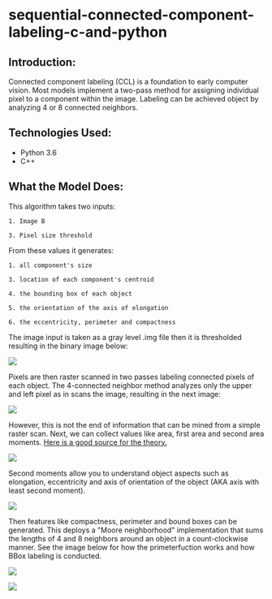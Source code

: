 # sequential-connected-component-labeling-c-and-python

Introduction:
-----------------
Connected component labeling (CCL) is a foundation to early computer vision. Most models implement a two-pass method for assigning individual pixel to a component within the image. Labeling can be achieved object by analyzing 4 or 8 connected neighbors.

Technologies Used:
-----------------
- Python 3.6
- C++

What the Model Does:
------------------ 
This algorithm takes two inputs:

    1. Image B

    3. Pixel size threshold
    
From these values it generates:

    1. all component's size
    
    3. location of each component's centroid
    
    4. the bounding box of each object
   
    5. the orientation of the axis of elongation
    
    6. the eccentricity, perimeter and compactness 


The image input is taken as a gray level .img file then it is thresholded resulting in the binary image below:

![](https://i.ibb.co/TPmz6tj/og.png)

Pixels are then raster scanned in two passes labeling connected pixels of each object. The 4-connected neighbor method analyzes only the upper and left pixel as in scans the image, resulting in the next image:


![](https://i.ibb.co/QYmcnfZ/out.png)

However, this is not the end of information that can be mined from a simple raster scan. Next, we can collect values like area, first area and second area moments. [Here is a good source for the theory.](http://www.cse.msu.edu/~stockman/Book/ch3.pdf)


![](https://i.ibb.co/1z7wZsH/eq.png)


Second moments allow you to understand object aspects such as elongation, eccentricity and axis of orientation of the object (AKA axis with least second moment). 


![](https://i.ibb.co/5nZgxWt/tan.png)


Then features like compactness, perimeter and bound boxes can be generated. This deploys a "Moore neighborhood" implementation that sums the lengths of 4 and 8 neighbors around an object in a count-clockwise manner. See the image below for how the primeterfuction works and how BBox labeling is conducted.


![](https://media.giphy.com/media/ycw7wV4S2Lwna3yOUd/giphy.gif)


![](https://media.giphy.com/media/oyzMey5mSM7Q49RhDw/giphy.gif)


